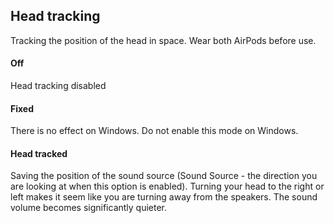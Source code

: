## Head tracking

Tracking the position of the head in space. Wear both AirPods before use.

#### Off

Head tracking disabled

#### Fixed

There is no effect on Windows. Do not enable this mode on Windows.

#### Head tracked

Saving the position of the sound source (Sound Source - the direction you are looking at when this option is enabled). Turning your head to the right or left makes it seem like you are turning away from the speakers. The sound volume becomes significantly quieter.